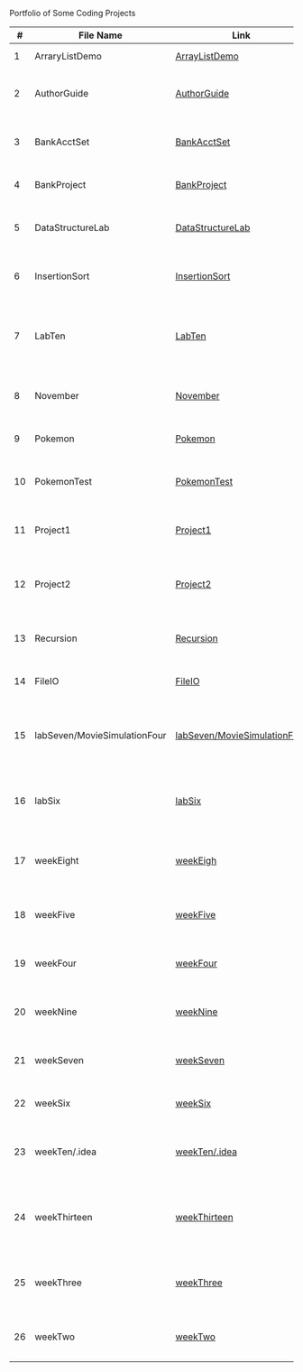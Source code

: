 Portfolio of Some Coding Projects

| #   | File Name                   | Link                                                                                                                | Description                                         |
|-----|-----------------------------|---------------------------------------------------------------------------------------------------------------------|-----------------------------------------------------|
| 1   | ArraryListDemo              | [ArrayListDemo](https://github.com/DJCoggs05/Portfolio/tree/master/src/ArrayListDemo)                               | Demo of Array Lists                                 |
| 2   | AuthorGuide                 | [AuthorGuide](https://github.com/DJCoggs05/Portfolio/tree/master/src/AuthorGuide)                                   | Guide Program for book Authors                      |
| 3   | BankAcctSet                 | [BankAcctSet](https://github.com/DJCoggs05/Portfolio/tree/master/src/BankAcctSet)                                   | Bank Account testing program                        |
| 4   | BankProject                 | [BankProject](https://github.com/DJCoggs05/Portfolio/tree/master/src/BankProject)                                   | Full Bank Account Project                           |
| 5   | DataStructureLab            | [DataStructureLab](https://github.com/DJCoggs05/Portfolio/tree/master/src/DataStructureLab)                         | Lab from CS121 over Data Structures                 |
| 6   | InsertionSort               | [InsertionSort](https://github.com/DJCoggs05/Portfolio/tree/master/src/InsertionSort)                               | Insertion Sorting for CS121 Presentation            |
| 7   | LabTen                      | [LabTen](https://github.com/DJCoggs05/Portfolio/tree/master/src/LabTen)                                             | Lab Ten from CS121 over a complex battle system     |
| 8   | November                    | [November](https://github.com/DJCoggs05/Portfolio/tree/master/src/November)                                         | A CS121 project for Bank Accounts                   |
| 9   | Pokemon                     | [Pokemon](https://github.com/DJCoggs05/Portfolio/tree/master/src/Pokemon)                                           | Pokemon Base Program                                |
| 10   | PokemonTest                 | [PokemonTest](https://github.com/DJCoggs05/Portfolio/tree/master/src/PokemonTest)                                   | Pokemon Base Program and Test                       |
| 11   | Project1                    | [Project1](https://github.com/DJCoggs05/Portfolio/tree/master/src/Project1)                                         | CS121 Project1 over a battle system                 |
| 12   | Project2                    | [Project2](https://github.com/DJCoggs05/Portfolio/tree/master/src/Project2)                                         | CS121 Project2 over test scores program             |
| 13   | Recursion                   | [Recursion](https://github.com/DJCoggs05/Portfolio/tree/master/src/Recursion)                                       | CS121 Assignment over Recursion                     |
| 14   | FileIO                      | [FileIO](https://github.com/DJCoggs05/Portfolio/tree/master/src/FileIO)                                             | CS121 Assignment over FileIO                        |
| 15   | labSeven/MovieSimulationFour| [labSeven/MovieSimulationFour](https://github.com/DJCoggs05/Portfolio/tree/master/src/labSeven/MovieSimulationFour) | Lab Seven from CS121 over a movie theather system   |
| 16   | labSix                      | [labSix](https://github.com/DJCoggs05/Portfolio/tree/master/src/labSix)                                             | Lab Six from CS121 over calculations of a rectangle |
| 17   | weekEight                   | [weekEigh](https://github.com/DJCoggs05/Portfolio/tree/master/src/weekEight)                                        | Week Eight CS121 over Objects and Access Modifiers  |
| 18   | weekFive                    | [weekFive](https://github.com/DJCoggs05/Portfolio/tree/master/src/weekFive)                                         | Week Five CS121 over Constants and Arrays           |
| 19   | weekFour                    | [weekFour](https://github.com/DJCoggs05/Portfolio/tree/master/src/weekFour)                                         | Week Four CS121 over for and while loop             |
| 20   | weekNine                    | [weekNine](https://github.com/DJCoggs05/Portfolio/tree/master/src/weekNine)                                         | Week Nine CS121 over OOP concepts                   |
| 21   | weekSeven                   | [weekSeven](https://github.com/DJCoggs05/Portfolio/tree/master/src/weekSeven)                                       | Week Seven CS121 over Classes and Objects           |
| 22   | weekSix                     | [weekSix](https://github.com/Portfolio/weekSix)                                                                     | Week Six CS121 over Methods                         |
| 23   | weekTen/.idea               | [weekTen/.idea](https://github.com/Portfolio/weekTen/.idea)                                                         | Week Ten CS121 over Abstract Classes and Interfaces |
| 24   | weekThirteen                | [weekThirteen](https://github.com/Portfolio/weekThirteen)                                                           | Week Thirteen CS121 over Stacks Queues Iterators etc|
| 25   | weekThree                   | [weekThree](https://github.com/Portfolio/weekThree)                                                                 | Week Three CS121 over Conditionals and Data Types   |
| 26   | weekTwo                     | [weekTwo](https://github.com/Portfolio/weekTwo)                                           | Week Two CS121 over Variables and Basics            |
